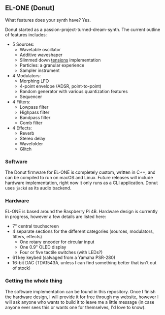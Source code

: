 ## EL-ONE (Donut)
What features does your synth have? Yes.

Donut started as a passion-project-turned-dream-synth. The current outline of features includes:
- 5 Sources:
  - Wavetable oscillator
  - Additive waveshaper
  - Slimmed down [tensions](https://github.com/layetri/karplusstrong) implementation
  - Particles: a granular experience
  - Sampler instrument
- 4 Modulators:
  - Morphing LFO
  - 4-point envelope (ADSR, point-to-point)
  - Random generator with various quantization features
  - Sequencer
- 4 Filters:
  - Lowpass filter
  - Highpass filter
  - Bandpass filter
  - Comb filter
- 4 Effects:
  - Reverb
  - Stereo delay
  - Wavefolder
  - Glitch

### Software
The Donut firmware for EL-ONE is completely custom, written in C++, and can be compiled to run on macOS and Linux. Future releases will include hardware implementation, right now it only runs as a CLI application. Donut uses `jackd` as its audio backend.

### Hardware
EL-ONE is based around the Raspberry Pi 4B. Hardware design is currently in progress, however a few details are listed here:
- 7" central touchscreen
- 4 separate sections for the different categories (sources, modulators, filters, effects)
  - One rotary encoder for circular input
  - One 0.9" OLED display
  - Four or five tactile switches (with LEDs?)
- 61 key keybed (salvaged from a Yamaha PSR-280)
- 16-bit DAC (TDA1543A, unless I can find something better that isn't out of stock)

### Getting the whole thing
The software implementation can be found in this repository. Once I finish the hardware design, I will provide it for free through my website, however I will ask anyone who wants to build it to leave me a little message (in case anyone ever sees this or wants one for themselves, I'd love to know). 